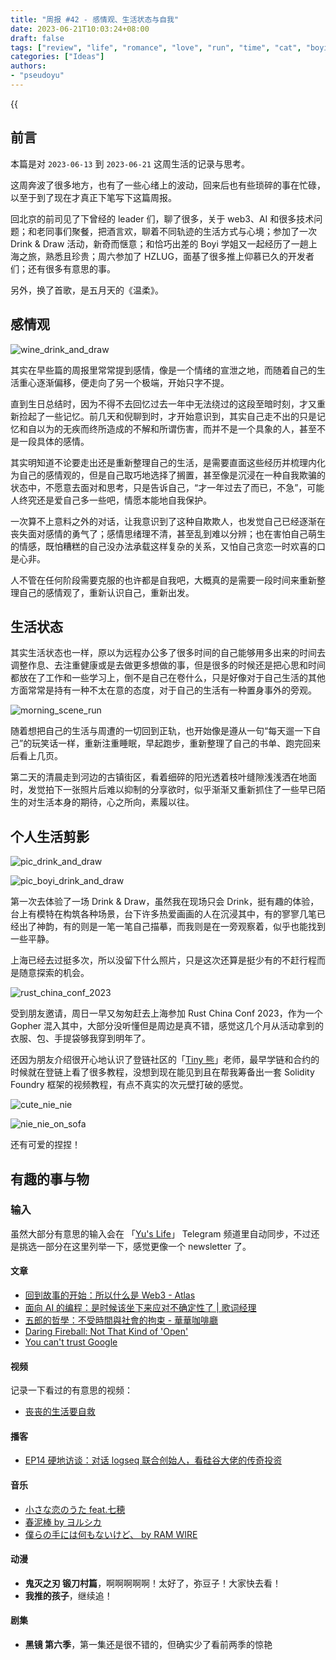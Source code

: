 ```yaml
---
title: "周报 #42 - 感情观、生活状态与自我"
date: 2023-06-21T10:03:24+08:00
draft: false
tags: ["review", "life", "romance", "love", "run", "time", "cat", "boyi"]
categories: ["Ideas"]
authors:
- "pseudoyu"
---
```


{{<audio src="audios/tenderness.mp3" caption="《温柔 - 五月天》" >}}

## 前言

本篇是对 `2023-06-13` 到 `2023-06-21` 这周生活的记录与思考。

这周奔波了很多地方，也有了一些心绪上的波动，回来后也有些琐碎的事在忙碌，以至于到了现在才真正下笔写下这篇周报。

回北京的前司见了下曾经的 leader 们，聊了很多，关于 web3、AI 和很多技术问题；和老同事们聚餐，把酒言欢，聊着不同轨迹的生活方式与心境；参加了一次 Drink & Draw 活动，新奇而惬意；和恰巧出差的 Boyi 学姐又一起经历了一趟上海之旅，熟悉且珍贵；周六参加了 HZLUG，面基了很多推上仰慕已久的开发者们；还有很多有意思的事。

另外，换了首歌，是五月天的《温柔》。

## 感情观

![wine_drink_and_draw](https://image.pseudoyu.com/images/wine_drink_and_draw.jpg)

其实在早些篇的周报里常常提到感情，像是一个情绪的宣泄之地，而随着自己的生活重心逐渐偏移，便走向了另一个极端，开始只字不提。

直到生日总结时，因为不得不去回忆过去一年中无法绕过的这段至暗时刻，才又重新捡起了一些记忆。前几天和倪聊到时，才开始意识到，其实自己走不出的只是记忆和自以为的无疾而终所造成的不解和所谓伤害，而并不是一个具象的人，甚至不是一段具体的感情。

其实明知道不论要走出还是重新整理自己的生活，是需要直面这些经历并梳理内化为自己的感情观的，但是自己取巧地选择了搁置，甚至像是沉浸在一种自我欺骗的状态中，不愿意去面对和思考，只是告诉自己，“才一年过去了而已，不急”，可能人终究还是爱自己多一些吧，情愿本能地自我保护。

一次算不上意料之外的对话，让我意识到了这种自欺欺人，也发觉自己已经逐渐在丧失面对感情的勇气了；感情思绪理不清，甚至乱到难以分辨；也在害怕自己萌生的情感，既怕糟糕的自己没办法承载这样复杂的关系，又怕自己贪恋一时欢喜的口是心非。

人不管在任何阶段需要克服的也许都是自我吧，大概真的是需要一段时间来重新整理自己的感情观了，重新认识自己，重新出发。

## 生活状态

其实生活状态也一样，原以为远程办公多了很多时间的自己能够用多出来的时间去调整作息、去注重健康或是去做更多想做的事，但是很多的时候还是把心思和时间都放在了工作和一些学习上，倒不是自己在卷什么，只是好像对于自己生活的其他方面常常是持有一种不太在意的态度，对于自己的生活有一种置身事外的旁观。

![morning_scene_run](https://image.pseudoyu.com/images/morning_scene_run.jpg)

随着想把自己的生活与周遭的一切回到正轨，也开始像是遵从一句“每天遛一下自己”的玩笑话一样，重新注重睡眠，早起跑步，重新整理了自己的书单、跑完回来后看上几页。

第二天的清晨走到河边的古镇街区，看着细碎的阳光透着枝叶缝隙浅浅洒在地面时，发觉拍下一张照片后难以抑制的分享欲时，似乎渐渐又重新抓住了一些早已陌生的对生活本身的期待，心之所向，素履以往。

## 个人生活剪影

![pic_drink_and_draw](https://image.pseudoyu.com/images/pic_drink_and_draw.jpg)

![pic_boyi_drink_and_draw](https://image.pseudoyu.com/images/pic_boyi_drink_and_draw.jpg)

第一次去体验了一场 Drink & Draw，虽然我在现场只会 Drink，挺有趣的体验，台上有模特在构筑各种场景，台下许多热爱画画的人在沉浸其中，有的寥寥几笔已经出了神韵，有的则是一笔一笔自己描摹，而我则是在一旁观察着，似乎也能找到一些平静。

上海已经去过挺多次，所以没留下什么照片，只是这次还算是挺少有的不赶行程而是随意探索的机会。

![rust_china_conf_2023](https://image.pseudoyu.com/images/rust_china_conf_2023.jpg)

受到朋友邀请，周日一早又匆匆赶去上海参加 Rust China Conf 2023，作为一个 Gopher 混入其中，大部分没听懂但是周边是真不错，感觉这几个月从活动拿到的衣服、包、手提袋够我穿到明年了。

还因为朋友介绍很开心地认识了登链社区的「[Tiny 熊](https://twitter.com/tinyxiong_eth)」老师，最早学链和合约的时候就在登链上看了很多教程，没想到现在能见到且在帮我筹备出一套 Solidity Foundry 框架的视频教程，有点不真实的次元壁打破的感觉。

![cute_nie_nie](https://image.pseudoyu.com/images/cute_nie_nie.jpg)

![nie_nie_on_sofa](https://image.pseudoyu.com/images/nie_nie_on_sofa.jpg)

还有可爱的捏捏！

## 有趣的事与物

### 输入

虽然大部分有意思的输入会在 「[Yu's Life](https://t.me/pseudoyulife)」 Telegram 频道里自动同步，不过还是挑选一部分在这里列举一下，感觉更像一个 newsletter 了。

#### 文章

- [回到故事的开始：所以什么是 Web3 - Atlas](https://atlas-thinking.xlog.app/what-is-web3)
- [面向 AI 的编程：是时候该坐下来应对不确定性了 | 歌词经理](https://quail.ink/lyric/p/programming-for-ai)
- [五郎的哲學：不受時間與社會的拘束 - 華華咖啡廳](https://www.hyafee.com/2023/06/no-limits.html)
- [Daring Fireball: Not That Kind of 'Open'](https://daringfireball.net/linked/2023/06/19/not-that-kind-of-open)
- [You can't trust Google](https://world.hey.com/dhh/you-can-t-trust-google-f7d64064)

#### 视频

记录一下看过的有意思的视频：

- [丧丧的生活要自救](https://www.bilibili.com/video/BV1Am4y1e7Bh)

#### 播客

- [EP14 硬地访谈：对话 logseq 联合创始人，看硅谷大佬的传奇投资](https://www.listennotes.com/e/a82865600f64455e956aa110fc597a52)

#### 音乐

- [小さな恋のうた feat.七穂](https://open.spotify.com/track/16FgjLvtKWzDpZxuh4wY9w)
- [春泥棒 by ヨルシカ](https://open.spotify.com/track/1rr2DJOxV0sHXeUXCAz1yf)
- [僕らの手には何もないけど、 by RAM WIRE](https://open.spotify.com/track/5EsGKF1JoqSRNNUbdPzaMK)

#### 动漫

- **鬼灭之刃 锻刀村篇**，啊啊啊啊啊！太好了，弥豆子！大家快去看！
- **我推的孩子**，继续追！

#### 剧集

- **黑镜 第六季**，第一集还是很不错的，但确实少了看前两季的惊艳
